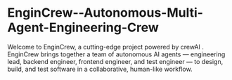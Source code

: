 # EnginCrew--Autonomous-Multi-Agent-Engineering-Crew
Welcome to EnginCrew, a cutting-edge project powered by crewAI . EnginCrew brings together a team of autonomous AI agents — engineering lead, backend engineer, frontend engineer, and test engineer — to design, build, and test software in a collaborative, human-like workflow.
